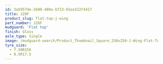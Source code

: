 ```yaml
---
id: 3a59574e-2b00-480a-b723-91ee322f4417
title: J28F
product_slug: flat-top-j-wing
part_number: J28F
mudguard: 'Flat top'
finish: Gloss
axle_type: Single
image: /mudguard-search/Product_Thumbnail_Square_250x250-J-Wing-Flat-Top.jpg
tyre_size:
  - 7.50R156
  - 8.5R17.5
---
```

